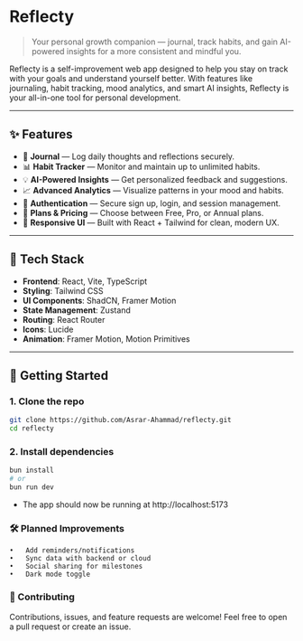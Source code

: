 # Reflecty

> Your personal growth companion — journal, track habits, and gain AI-powered insights for a more consistent and mindful you.

Reflecty is a self-improvement web app designed to help you stay on track with your goals and understand yourself better. With features like journaling, habit tracking, mood analytics, and smart AI insights, Reflecty is your all-in-one tool for personal development.

---

## ✨ Features

- 📝 **Journal** — Log daily thoughts and reflections securely.
- 📊 **Habit Tracker** — Monitor and maintain up to unlimited habits.
- 💡 **AI-Powered Insights** — Get personalized feedback and suggestions.
- 📈 **Advanced Analytics** — Visualize patterns in your mood and habits.
- 🔐 **Authentication** — Secure sign up, login, and session management.
- 🎯 **Plans & Pricing** — Choose between Free, Pro, or Annual plans.
- 💬 **Responsive UI** — Built with React + Tailwind for clean, modern UX.

---

## 🔧 Tech Stack

- **Frontend**: React, Vite, TypeScript
- **Styling**: Tailwind CSS
- **UI Components**: ShadCN, Framer Motion
- **State Management**: Zustand
- **Routing**: React Router
- **Icons**: Lucide
- **Animation**: Framer Motion, Motion Primitives

---

## 🚀 Getting Started

### 1. Clone the repo

```bash
git clone https://github.com/Asrar-Ahammad/reflecty.git
cd reflecty
```
### 2. Install dependencies
```bash
bun install
# or
bun run dev
```
- The app should now be running at http://localhost:5173

### 🛠️ Planned Improvements
    •	Add reminders/notifications
    •	Sync data with backend or cloud
    •	Social sharing for milestones
    •	Dark mode toggle

### 🙌 Contributing

Contributions, issues, and feature requests are welcome!
Feel free to open a pull request or create an issue.